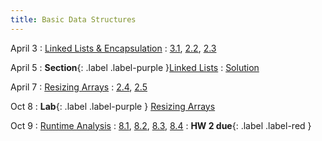 ```yaml
---
title: Basic Data Structures
---
```


April 3
: [Linked Lists & Encapsulation](#)
  : [3.1](#), [2.2](#), [2.3](#)

April 5
: **Section**{: .label .label-purple }[Linked Lists](#)
  : [Solution](#)

April 7
: [Resizing Arrays](#)
  : [2.4](#), [2.5](#)

Oct 8
: **Lab**{: .label .label-purple } [Resizing Arrays](#)

Oct 9
: [Runtime Analysis](#)
  : [8.1](#), [8.2](#), [8.3](#), [8.4](#)
: **HW 2 due**{: .label .label-red }
